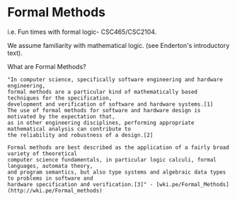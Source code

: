 Formal Methods 
========================================
i.e. Fun times with formal logic- CSC465/CSC2104.

We assume familiarity with mathematical logic. (see Enderton's introductory text).

What are Formal Methods?
	
	"In computer science, specifically software engineering and hardware engineering, 
	formal methods are a particular kind of mathematically based techniques for the specification, 
	development and verification of software and hardware systems.[1] 
	The use of formal methods for software and hardware design is motivated by the expectation that, 
	as in other engineering disciplines, performing appropriate mathematical analysis can contribute to 
	the reliability and robustness of a design.[2]
	
	Formal methods are best described as the application of a fairly broad variety of theoretical 
	computer science fundamentals, in particular logic calculi, formal languages, automata theory, 
	and program semantics, but also type systems and algebraic data types to problems in software and
	hardware specification and verification.[3]" - [wki.pe/Formal_Methods](http://wki.pe/Formal_methods)
